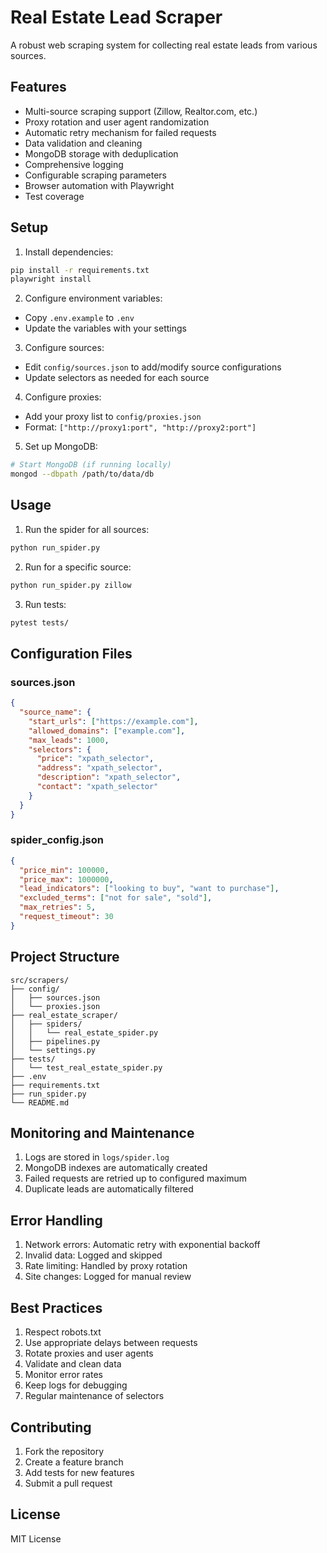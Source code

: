# Real Estate Lead Scraper

A robust web scraping system for collecting real estate leads from various sources.

## Features

- Multi-source scraping support (Zillow, Realtor.com, etc.)
- Proxy rotation and user agent randomization
- Automatic retry mechanism for failed requests
- Data validation and cleaning
- MongoDB storage with deduplication
- Comprehensive logging
- Configurable scraping parameters
- Browser automation with Playwright
- Test coverage

## Setup

1. Install dependencies:
```bash
pip install -r requirements.txt
playwright install
```

2. Configure environment variables:
- Copy `.env.example` to `.env`
- Update the variables with your settings

3. Configure sources:
- Edit `config/sources.json` to add/modify source configurations
- Update selectors as needed for each source

4. Configure proxies:
- Add your proxy list to `config/proxies.json`
- Format: `["http://proxy1:port", "http://proxy2:port"]`

5. Set up MongoDB:
```bash
# Start MongoDB (if running locally)
mongod --dbpath /path/to/data/db
```

## Usage

1. Run the spider for all sources:
```bash
python run_spider.py
```

2. Run for a specific source:
```bash
python run_spider.py zillow
```

3. Run tests:
```bash
pytest tests/
```

## Configuration Files

### sources.json
```json
{
  "source_name": {
    "start_urls": ["https://example.com"],
    "allowed_domains": ["example.com"],
    "max_leads": 1000,
    "selectors": {
      "price": "xpath_selector",
      "address": "xpath_selector",
      "description": "xpath_selector",
      "contact": "xpath_selector"
    }
  }
}
```

### spider_config.json
```json
{
  "price_min": 100000,
  "price_max": 1000000,
  "lead_indicators": ["looking to buy", "want to purchase"],
  "excluded_terms": ["not for sale", "sold"],
  "max_retries": 5,
  "request_timeout": 30
}
```

## Project Structure

```
src/scrapers/
├── config/
│   ├── sources.json
│   └── proxies.json
├── real_estate_scraper/
│   ├── spiders/
│   │   └── real_estate_spider.py
│   ├── pipelines.py
│   └── settings.py
├── tests/
│   └── test_real_estate_spider.py
├── .env
├── requirements.txt
├── run_spider.py
└── README.md
```

## Monitoring and Maintenance

1. Logs are stored in `logs/spider.log`
2. MongoDB indexes are automatically created
3. Failed requests are retried up to configured maximum
4. Duplicate leads are automatically filtered

## Error Handling

1. Network errors: Automatic retry with exponential backoff
2. Invalid data: Logged and skipped
3. Rate limiting: Handled by proxy rotation
4. Site changes: Logged for manual review

## Best Practices

1. Respect robots.txt
2. Use appropriate delays between requests
3. Rotate proxies and user agents
4. Validate and clean data
5. Monitor error rates
6. Keep logs for debugging
7. Regular maintenance of selectors

## Contributing

1. Fork the repository
2. Create a feature branch
3. Add tests for new features
4. Submit a pull request

## License

MIT License 